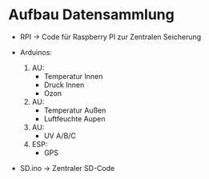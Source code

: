 # Aufbau Datensammlung

- RPI -> Code für Raspberry PI zur Zentralen Seicherung

- Arduinos:
    1. AU:
        - Temperatur Innen
        - Druck Innen
        - Ozon
    2. AU:
        - Temperatur Außen
        - Luftfeuchte Aupen
    3. AU:
        - UV A/B/C
    4. ESP:
        - GPS


- SD.ino -> Zentraler SD-Code
